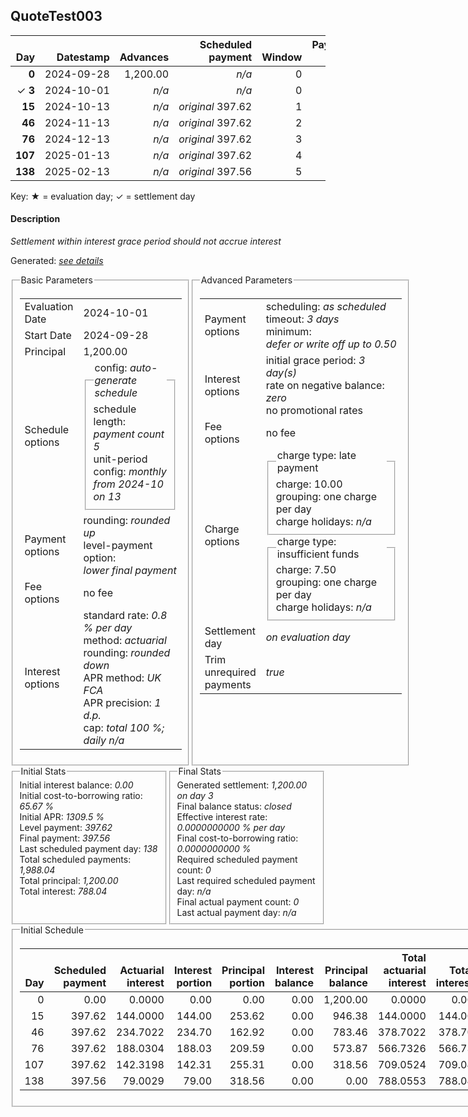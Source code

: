 <h2>QuoteTest003</h2>
<table>
    <thead style="vertical-align: bottom;">
        <th class="ci00" style="text-align: right;">Day</th>
        <th class="ci01" style="text-align: right;">Datestamp</th>
        <th class="ci02" style="text-align: right;">Advances</th>
        <th class="ci03" style="text-align: right;">Scheduled payment</th>
        <th class="ci04" style="text-align: right;">Window</th>
        <th class="ci05" style="text-align: right;">Payment due</th>
        <th class="ci06" style="text-align: right;">Actual payments</th>
        <th class="ci07" style="text-align: right;">Paid by</th>
        <th class="ci08" style="text-align: right;">Generated payment</th>
        <th class="ci09" style="text-align: right;">Net effect</th>
        <th class="ci10" style="text-align: right;">Payment status</th>
        <th class="ci11" style="text-align: right;">Balance status</th>
        <th class="ci12" style="text-align: right;">New charges</th>
        <th class="ci13" style="text-align: right;">Charges portion</th>
        <th class="ci14" style="text-align: right;">Actuarial interest</th>
        <th class="ci15" style="text-align: right;">New interest</th>
        <th class="ci16" style="text-align: right;">Interest portion</th>
        <th class="ci17" style="text-align: right;">Principal portion</th>
        <th class="ci18" style="text-align: right;">Charges balance</th>
        <th class="ci19" style="text-align: right;">Interest balance</th>
        <th class="ci20" style="text-align: right;">Principal balance</th>
        <th class="ci21" style="text-align: right;">Settlement figure</th>
    </thead>
    <tr style="text-align: right;">
        <td class="ci00"><b>0</b></td>
        <td class="ci01" style="white-space: nowrap;">2024-09-28</td>
        <td class="ci02">1,200.00</td>
        <td class="ci03" style="white-space: nowrap;"><i>n/a<i></td>
        <td class="ci04">0</td>
        <td class="ci05">0.00</td>
        <td class="ci06"><i>n/a</i></td>
        <td class="ci07"><i>n/a</i></td>
        <td class="ci08"><i>n/a</i></td>
        <td class="ci09">0.00</td>
        <td class="ci10"><i>none&nbsp;scheduled</i></td>
        <td class="ci11">open</td>
        <td class="ci12"><i>n/a</i></td>
        <td class="ci13">0.00</td>
        <td class="ci14">0.0000</td>
        <td class="ci15">0.0000</td>
        <td class="ci16">0.00</td>
        <td class="ci17">0.00</td>
        <td class="ci18">0.00</td>
        <td class="ci19">0.0000</td>
        <td class="ci20">1,200.00</td>
        <td class="ci21">1,200.00</td>
    </tr>
    <tr style="text-align: right;">
        <td class="ci00">&#x2713;&nbsp;<b>3</b></td>
        <td class="ci01" style="white-space: nowrap;">2024-10-01</td>
        <td class="ci02"><i>n/a</i></td>
        <td class="ci03" style="white-space: nowrap;"><i>n/a<i></td>
        <td class="ci04">0</td>
        <td class="ci05">0.00</td>
        <td class="ci06"><i>n/a</i></td>
        <td class="ci07"><i>n/a</i></td>
        <td class="ci08">1,200.00</td>
        <td class="ci09">1,200.00</td>
        <td class="ci10"><i>generated</i></td>
        <td class="ci11">closed</td>
        <td class="ci12"><i>n/a</i></td>
        <td class="ci13">0.00</td>
        <td class="ci14">0.0000</td>
        <td class="ci15">0.0000</td>
        <td class="ci16">0.00</td>
        <td class="ci17">1,200.00</td>
        <td class="ci18">0.00</td>
        <td class="ci19">0.0000</td>
        <td class="ci20">0.00</td>
        <td class="ci21">0.00</td>
    </tr>
    <tr style="text-align: right;">
        <td class="ci00"><b>15</b></td>
        <td class="ci01" style="white-space: nowrap;">2024-10-13</td>
        <td class="ci02"><i>n/a</i></td>
        <td class="ci03" style="white-space: nowrap;"><i>original</i> 397.62</td>
        <td class="ci04">1</td>
        <td class="ci05">0.00</td>
        <td class="ci06"><i>n/a</i></td>
        <td class="ci07"><i>n/a</i></td>
        <td class="ci08"><i>n/a</i></td>
        <td class="ci09">0.00</td>
        <td class="ci10"><i>no&nbsp;longer&nbsp;required</i></td>
        <td class="ci11">closed</td>
        <td class="ci12"><i>n/a</i></td>
        <td class="ci13">0.00</td>
        <td class="ci14">0.0000</td>
        <td class="ci15">0.0000</td>
        <td class="ci16">0.00</td>
        <td class="ci17">0.00</td>
        <td class="ci18">0.00</td>
        <td class="ci19">0.0000</td>
        <td class="ci20">0.00</td>
        <td class="ci21">0.00</td>
    </tr>
    <tr style="text-align: right;">
        <td class="ci00"><b>46</b></td>
        <td class="ci01" style="white-space: nowrap;">2024-11-13</td>
        <td class="ci02"><i>n/a</i></td>
        <td class="ci03" style="white-space: nowrap;"><i>original</i> 397.62</td>
        <td class="ci04">2</td>
        <td class="ci05">0.00</td>
        <td class="ci06"><i>n/a</i></td>
        <td class="ci07"><i>n/a</i></td>
        <td class="ci08"><i>n/a</i></td>
        <td class="ci09">0.00</td>
        <td class="ci10"><i>no&nbsp;longer&nbsp;required</i></td>
        <td class="ci11">closed</td>
        <td class="ci12"><i>n/a</i></td>
        <td class="ci13">0.00</td>
        <td class="ci14">0.0000</td>
        <td class="ci15">0.0000</td>
        <td class="ci16">0.00</td>
        <td class="ci17">0.00</td>
        <td class="ci18">0.00</td>
        <td class="ci19">0.0000</td>
        <td class="ci20">0.00</td>
        <td class="ci21">0.00</td>
    </tr>
    <tr style="text-align: right;">
        <td class="ci00"><b>76</b></td>
        <td class="ci01" style="white-space: nowrap;">2024-12-13</td>
        <td class="ci02"><i>n/a</i></td>
        <td class="ci03" style="white-space: nowrap;"><i>original</i> 397.62</td>
        <td class="ci04">3</td>
        <td class="ci05">0.00</td>
        <td class="ci06"><i>n/a</i></td>
        <td class="ci07"><i>n/a</i></td>
        <td class="ci08"><i>n/a</i></td>
        <td class="ci09">0.00</td>
        <td class="ci10"><i>no&nbsp;longer&nbsp;required</i></td>
        <td class="ci11">closed</td>
        <td class="ci12"><i>n/a</i></td>
        <td class="ci13">0.00</td>
        <td class="ci14">0.0000</td>
        <td class="ci15">0.0000</td>
        <td class="ci16">0.00</td>
        <td class="ci17">0.00</td>
        <td class="ci18">0.00</td>
        <td class="ci19">0.0000</td>
        <td class="ci20">0.00</td>
        <td class="ci21">0.00</td>
    </tr>
    <tr style="text-align: right;">
        <td class="ci00"><b>107</b></td>
        <td class="ci01" style="white-space: nowrap;">2025-01-13</td>
        <td class="ci02"><i>n/a</i></td>
        <td class="ci03" style="white-space: nowrap;"><i>original</i> 397.62</td>
        <td class="ci04">4</td>
        <td class="ci05">0.00</td>
        <td class="ci06"><i>n/a</i></td>
        <td class="ci07"><i>n/a</i></td>
        <td class="ci08"><i>n/a</i></td>
        <td class="ci09">0.00</td>
        <td class="ci10"><i>no&nbsp;longer&nbsp;required</i></td>
        <td class="ci11">closed</td>
        <td class="ci12"><i>n/a</i></td>
        <td class="ci13">0.00</td>
        <td class="ci14">0.0000</td>
        <td class="ci15">0.0000</td>
        <td class="ci16">0.00</td>
        <td class="ci17">0.00</td>
        <td class="ci18">0.00</td>
        <td class="ci19">0.0000</td>
        <td class="ci20">0.00</td>
        <td class="ci21">0.00</td>
    </tr>
    <tr style="text-align: right;">
        <td class="ci00"><b>138</b></td>
        <td class="ci01" style="white-space: nowrap;">2025-02-13</td>
        <td class="ci02"><i>n/a</i></td>
        <td class="ci03" style="white-space: nowrap;"><i>original</i> 397.56</td>
        <td class="ci04">5</td>
        <td class="ci05">0.00</td>
        <td class="ci06"><i>n/a</i></td>
        <td class="ci07"><i>n/a</i></td>
        <td class="ci08"><i>n/a</i></td>
        <td class="ci09">0.00</td>
        <td class="ci10"><i>no&nbsp;longer&nbsp;required</i></td>
        <td class="ci11">closed</td>
        <td class="ci12"><i>n/a</i></td>
        <td class="ci13">0.00</td>
        <td class="ci14">0.0000</td>
        <td class="ci15">0.0000</td>
        <td class="ci16">0.00</td>
        <td class="ci17">0.00</td>
        <td class="ci18">0.00</td>
        <td class="ci19">0.0000</td>
        <td class="ci20">0.00</td>
        <td class="ci21">0.00</td>
    </tr>
</table><p>Key: &#x2605; = evaluation day; &#x2713; = settlement day</p>
<h4>Description</h4>
<p><i>Settlement within interest grace period should not accrue interest</i></p>
<p>Generated: <i><a href="../GeneratedDate.html">see details</a></i></p>
<div style="display:flex;">

<fieldset style="flex: 1; display: flex; flex-direction: column;"><legend>Basic Parameters</legend>
<table>
    <tr>
        <td>Evaluation Date</td>
        <td>2024-10-01</td>
    </tr>
    <tr>
        <td>Start Date</td>
        <td>2024-09-28</td>
    </tr>
    <tr>
        <td>Principal</td>
        <td>1,200.00</td>
    </tr>
    <tr>
        <td>Schedule options</td>
        <td>
            <fieldset>
                <legend>config: <i>auto-generate schedule</i></legend>
                <div>schedule length: <i><i>payment count</i> 5</i></div>
                <div>unit-period config: <i>monthly from 2024-10 on 13</i></div>
            </fieldset>
        </td>
    </tr>
    <tr>
        <td>Payment options</td>
        <td>
            <div>
                <div>rounding: <i>rounded up</i></div>
                <div>level-payment option: <i>lower&nbsp;final&nbsp;payment</i></div>
            </div>
        </td>
    </tr>
    <tr>
        <td>Fee options</td>
        <td>no fee
        </td>
    </tr>
    <tr>
        <td>Interest options</td>
        <td>
            <div>
                <div>standard rate: <i>0.8 % per day</i></div>
                <div>method: <i>actuarial</i></div>
                <div>rounding: <i>rounded down</i></div>
                <div>APR method: <i>UK FCA</i></div>
                <div>APR precision: <i>1 d.p.</i></div>
                <div>cap: <i>total 100 %; daily <i>n/a</i></div>
            </div>
        </td>
    </tr>
</table></fieldset>

<fieldset style="flex: 1; display: flex; flex-direction: column;"><legend>Advanced Parameters</legend>
<table>
    <tr>
        <td>Payment options</td>
        <td>
                <div>
                    <div>scheduling: <i>as scheduled</i></div>
                    <div>timeout: <i>3 days</i></div>
                    <div>minimum: <i>defer&nbsp;or&nbsp;write&nbsp;off&nbsp;up&nbsp;to&nbsp;0.50</i></div>
                </div>
        </td>
    </tr>
    <tr>
        <td>Interest options</td>
        <td>
            <div>
                <div>initial grace period: <i>3 day(s)</i></div>
                <div>rate on negative balance: <i>zero</i></div>
                <div>no promotional rates</div>
            </div>
        </td>
    </tr>
    <tr>
        <td>Fee options</td>
        <td>no fee
        </td>
    </tr>
    <tr>
        <td>Charge options</td>
        <td>
            <div>
                <fieldset><legend>charge type: late payment</legend><div><div>charge: 10.00</div><div>grouping: one charge per day</div><div>charge holidays: <i>n/a</i></div></div></fieldset>
                <fieldset><legend>charge type: insufficient funds</legend><div><div>charge: 7.50</div><div>grouping: one charge per day</div><div>charge holidays: <i>n/a</i></div></div></fieldset>
            </div>
        </td>
    </tr>
    <tr>
        <td>Settlement day</td><td><i><i>on evaluation day</i></i></td>
    </tr>
    <tr>
        <td>Trim unrequired payments</td><td><i>true</i></td>
    </tr>
</table></fieldset>
</div>
<div style="display:flex;">


<fieldset style="flex: 1; display: flex; flex-direction: column;"><legend>Initial Stats</legend>
<div>
    <div>Initial interest balance: <i>0.00</i></div>
    <div>Initial cost-to-borrowing ratio: <i>65.67 %</i></div>
    <div>Initial APR: <i>1309.5 %</i></div>
    <div>Level payment: <i>397.62</i></div>
    <div>Final payment: <i>397.56</i></div>
    <div>Last scheduled payment day: <i>138</i></div>
    <div>Total scheduled payments: <i>1,988.04</i></div>
    <div>Total principal: <i>1,200.00</i></div>
    <div>Total interest: <i>788.04</i></div>
</div></fieldset>

<fieldset style="flex: 1; display: flex; flex-direction: column;"><legend>Final Stats</legend>
<div>
    <div>Generated settlement: <i>1,200.00 on day 3</i></div>
    <div>Final balance status: <i>closed</i></div>
    <div>Effective interest rate: <i>0.0000000000 % per day</i></div>
    <div>Final cost-to-borrowing ratio: <i>0.0000000000 %</i></div>
    <div>Required scheduled payment count: <i>0</i></div>
    <div>Last required scheduled payment day: <i>n/a</i></div>
    <div>Final actual payment count: <i>0</i></div>
    <div>Last actual payment day: <i>n/a</i></div>
</div>
</fieldset>
</div>
<fieldset><legend>Initial Schedule</legend>
<table>
    <thead style="vertical-align: bottom;">
        <th style="text-align: right;">Day</th>
        <th style="text-align: right;">Scheduled payment</th>
        <th style="text-align: right;">Actuarial interest</th>
        <th style="text-align: right;">Interest portion</th>
        <th style="text-align: right;">Principal portion</th>
        <th style="text-align: right;">Interest balance</th>
        <th style="text-align: right;">Principal balance</th>
        <th style="text-align: right;">Total actuarial interest</th>
        <th style="text-align: right;">Total interest</th>
        <th style="text-align: right;">Total principal</th>
    </thead>
    <tr style="text-align: right;">
        <td class="ci00">0</td>
        <td class="ci01" style="white-space: nowrap;">0.00</td>
        <td class="ci02">0.0000</td>
        <td class="ci03">0.00</td>
        <td class="ci04">0.00</td>
        <td class="ci05">0.00</td>
        <td class="ci06">1,200.00</td>
        <td class="ci07">0.0000</td>
        <td class="ci08">0.00</td>
        <td class="ci09">0.00</td>
    </tr>
    <tr style="text-align: right;">
        <td class="ci00">15</td>
        <td class="ci01" style="white-space: nowrap;">397.62</td>
        <td class="ci02">144.0000</td>
        <td class="ci03">144.00</td>
        <td class="ci04">253.62</td>
        <td class="ci05">0.00</td>
        <td class="ci06">946.38</td>
        <td class="ci07">144.0000</td>
        <td class="ci08">144.00</td>
        <td class="ci09">253.62</td>
    </tr>
    <tr style="text-align: right;">
        <td class="ci00">46</td>
        <td class="ci01" style="white-space: nowrap;">397.62</td>
        <td class="ci02">234.7022</td>
        <td class="ci03">234.70</td>
        <td class="ci04">162.92</td>
        <td class="ci05">0.00</td>
        <td class="ci06">783.46</td>
        <td class="ci07">378.7022</td>
        <td class="ci08">378.70</td>
        <td class="ci09">416.54</td>
    </tr>
    <tr style="text-align: right;">
        <td class="ci00">76</td>
        <td class="ci01" style="white-space: nowrap;">397.62</td>
        <td class="ci02">188.0304</td>
        <td class="ci03">188.03</td>
        <td class="ci04">209.59</td>
        <td class="ci05">0.00</td>
        <td class="ci06">573.87</td>
        <td class="ci07">566.7326</td>
        <td class="ci08">566.73</td>
        <td class="ci09">626.13</td>
    </tr>
    <tr style="text-align: right;">
        <td class="ci00">107</td>
        <td class="ci01" style="white-space: nowrap;">397.62</td>
        <td class="ci02">142.3198</td>
        <td class="ci03">142.31</td>
        <td class="ci04">255.31</td>
        <td class="ci05">0.00</td>
        <td class="ci06">318.56</td>
        <td class="ci07">709.0524</td>
        <td class="ci08">709.04</td>
        <td class="ci09">881.44</td>
    </tr>
    <tr style="text-align: right;">
        <td class="ci00">138</td>
        <td class="ci01" style="white-space: nowrap;">397.56</td>
        <td class="ci02">79.0029</td>
        <td class="ci03">79.00</td>
        <td class="ci04">318.56</td>
        <td class="ci05">0.00</td>
        <td class="ci06">0.00</td>
        <td class="ci07">788.0553</td>
        <td class="ci08">788.04</td>
        <td class="ci09">1,200.00</td>
    </tr>
</table></fieldset>
